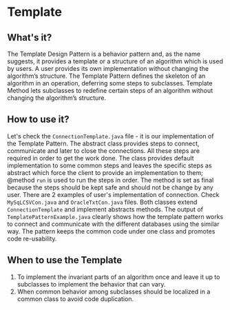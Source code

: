 # Template

## What's it?
The Template Design Pattern is a behavior pattern and, as the name suggests, 
it provides a template or a structure of an algorithm which is used by users.
A user provides its own implementation without changing the algorithm’s structure.
The Template Pattern defines the skeleton of an algorithm 
in an operation, deferring some steps to subclasses. Template Method lets 
subclasses to redefine certain steps of an algorithm without changing 
the algorithm’s structure.

## How to use it?
Let's check the `ConnectionTemplate.java` file - it is our implementation
of the Template Pattern. The abstract class provides steps to connect, communicate
and later to close the connections. All these steps are required
in order to get the work done. The class provides default implementation
to some common steps and leaves the specific steps as abstract which force
the client to provide an implementation to them;
@method `run` is used to run the steps in order. The method is set as final
because the steps should be kept safe and should not be change by any user.
There are 2 examples of user's implementation of connection. Check `MySqLCSVCon.java`
and `OracleTxtCon.java` files. Both classes extend `ConnectionTemplate` 
and implement abstracts methods. The output of `TemplatePatternExample.java` 
clearly shows how the template pattern works to connect and communicate 
with the different databases using the similar way. The pattern keeps the 
common code under one class and promotes code re-usability.


## When to use the Template
1. To implement the invariant parts of an algorithm once and leave it up to subclasses to implement the behavior that can vary.
2. When common behavior among subclasses should be localized in a common class to avoid code duplication.




